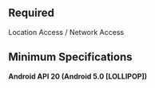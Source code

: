 ## Required   
Location Access / Network Access   
## Minimum Specifications   
__Android API 20 (Android 5.0 [LOLLIPOP])__   
